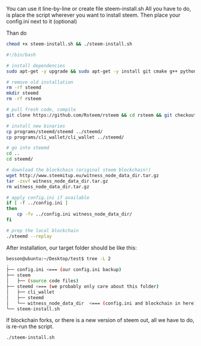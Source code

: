 You can use it line-by-line or create file steem-install.sh
All you have to do, is place the script wherever you want to install steem. Then place your config.ini next to it (optional)

Than do
```bash
chmod +x steem-install.sh && ./steem-install.sh
```

```bash
#!/bin/bash

# install dependencies
sudo apt-get -y upgrade && sudo apt-get -y install git cmake g++ python-dev autotools-dev libicu-dev build-essential libbz2-dev libboost-all-dev libssl-dev libncurses5-dev doxygen libreadline-dev dh-autoreconf screen

# remove old installation
rm -rf steemd
mkdir steemd
rm -rf rsteem

# pull fresh code, compile
git clone https://github.com/Rsteem/rsteem && cd rsteem && git checkout master && git submodule update --init --recursive && cmake -DCMAKE_BUILD_TYPE=Release -DLOW_MEMORY_NODE=ON . && make

# install new binaries
cp programs/steemd/steemd ../steemd/
cp programs/cli_wallet/cli_wallet ../steemd/

# go into steemd
cd ..
cd steemd/

# download the blockchain (original steem blockchain!)
wget http://www.steemitup.eu/witness_node_data_dir.tar.gz
tar -zxvf witness_node_data_dir.tar.gz
rm witness_node_data_dir.tar.gz

# apply config.ini if available
if [ -f ../config.ini ]
then
    cp -fv ../config.ini witness_node_data_dir/
fi

# prep the local blockchain
./steemd --replay
```

After installation, our target folder should be like this:
```bash
besson@ubuntu:~/Desktop/test$ tree -L 2
.
├── config.ini <=== (our config.ini backup)
├── steem
│   ├── (source code files)
├── steemd <=== (we probably only care about this folder)
│   ├── cli_wallet
│   ├── steemd
│   └── witness_node_data_dir  <=== (config.ini and blockchain in here)
└── steem-install.sh
```

If blockchain forks, or there is a new version of steem out, all we have to do, is re-run the script.
```bash
./steem-install.sh
```
